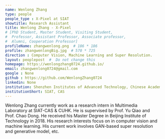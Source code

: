 ```yaml
---
name: Wenlong Zhang
type: people
people_type : X-Pixel at SIAT
showtitle: Research Assistant
title: Wenlong Zhang - X-Pixel
# [PhD Student, Master Student, Visiting Student,
#  Professor, Assistant Professor, Associate professor,
#  Alumni, Cooperation Professor]
profileName: zhangwenlong.png  # 186 * 186
profile: zhangwenlongBig.jpg  # 570 * 725
direction : Computer Vision, Machine Learning and Super Resolution.
layout: peoplepost  #  Do not change this
homepage: https://wenlongzhang0724.github.io/ 
email: zhangwenlong0724@gmail.com
google : None
github : https://github.com/WenlongZhang0724
linkedin: None
institution: Shenzhen Institutes of Advanced Technology, Chinese Academy of Sciences
institutionShort: SIAT, CAS
---
```


Wenlong Zhang currently work as a research intern in Multimedia Laboratory at SIAT-CAS & CUHK. He is supervised by Prof. Yu Qiao and Prof. Chao Dong. He received his Master Degree in Beijing Institute of Technology in 2018. His research interests focus on in computer vision and machine learning. His current work involves GAN-based super resolution and generative model, etc. 

